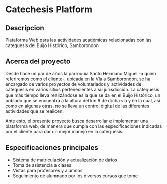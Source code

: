 # Catechesis Platform
## Descripcion
Plataforma Web para las actividades académicas relacionadas con las catequesis del Buijo Histórico, Samborondón

## Acerca del proyecto
Desde hace un par de años la parroquia Santo Hermano Miguel -a quien referiremos como el cliente-, ubicada en la Vía a Samborondón, se ha encargado de varios proyectos de voluntariados y actividades de catequesis en varios sitios pertenecientes a su jurisdicción. La catequesis que más tiempo lleva realizándose es la que se da en el Buijo Histórico, un poblado que se encuentra a la altura del km 9 de dicha vía y en la cual, asi como en algunas otras, no se lleva un control digital de las diferentes actividades que se realicen.

Ante esto, el presente proyecto busca desarrollar e implementar una plataforma web, de manera que cumpla con las especificaciones indicadas por el cliente para dar un mejor manejo en la catequesis.

## Especificaciones principales
- Sistema de matriculación y actualización de datos
- Toma de asistencia a clases
- Vistas para profesores y alumnos
- Seguimiento de alumnado por los diversos cursos que tome

